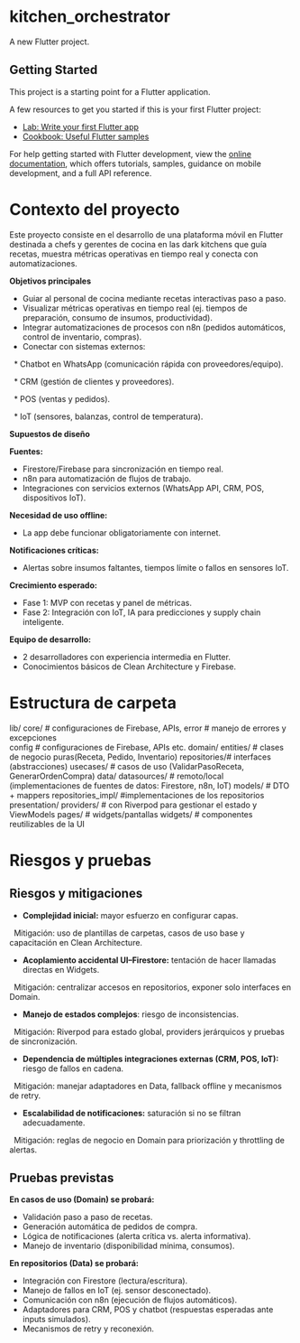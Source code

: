 # kitchen_orchestrator

A new Flutter project.

## Getting Started

This project is a starting point for a Flutter application.

A few resources to get you started if this is your first Flutter project:

- [Lab: Write your first Flutter app](https://docs.flutter.dev/get-started/codelab)
- [Cookbook: Useful Flutter samples](https://docs.flutter.dev/cookbook)

For help getting started with Flutter development, view the
[online documentation](https://docs.flutter.dev/), which offers tutorials,
samples, guidance on mobile development, and a full API reference.

# **Contexto del proyecto**



Este proyecto consiste en el desarrollo de una plataforma móvil en Flutter destinada a chefs y gerentes de cocina en las dark kitchens que guía recetas, muestra métricas operativas en tiempo real y conecta con automatizaciones.



**Objetivos principales**



* Guiar al personal de cocina mediante recetas interactivas paso a paso.
* Visualizar métricas operativas en tiempo real (ej. tiempos de preparación, consumo de insumos, productividad).
* Integrar automatizaciones de procesos con n8n (pedidos automáticos, control de inventario, compras).
* Conectar con sistemas externos:

&nbsp;		\* Chatbot en WhatsApp (comunicación rápida con proveedores/equipo).

&nbsp;		\* CRM (gestión de clientes y proveedores).

&nbsp;		\* POS (ventas y pedidos).

&nbsp;		\* IoT (sensores, balanzas, control de temperatura).



**Supuestos de diseño**



**Fuentes:**



* Firestore/Firebase para sincronización en tiempo real.
* n8n para automatización de flujos de trabajo.
* Integraciones con servicios externos (WhatsApp API, CRM, POS, dispositivos IoT).



**Necesidad de uso offline:**



* La app debe funcionar obligatoriamente con internet.



**Notificaciones críticas:**



* Alertas sobre insumos faltantes, tiempos límite o fallos en sensores IoT.



**Crecimiento esperado:**



* Fase 1: MVP con recetas y panel de métricas.
* Fase 2: Integración con IoT, IA para predicciones y supply chain inteligente.



**Equipo de desarrollo:**



* 2 desarrolladores con experiencia intermedia en Flutter.
* Conocimientos básicos de Clean Architecture y Firebase.



# **Estructura de carpeta**

lib/
  core/          # configuraciones de Firebase, APIs,
  error          # manejo de errores y excepciones   
  config         # configuraciones de Firebase, APIs etc.
  domain/
    entities/    # clases de negocio puras(Receta, Pedido, Inventario)
    repositories/# interfaces (abstracciones)
    usecases/    # casos de uso (ValidarPasoReceta, GenerarOrdenCompra)
  data/
    datasources/ # remoto/local (implementaciones de fuentes de datos: Firestore, n8n, IoT)
    models/      # DTO + mappers
    repositories_impl/ #implementaciones de los repositorios
  presentation/
    providers/   # con Riverpod para gestionar el estado y ViewModels
    pages/       # widgets/pantallas
    widgets/     # componentes reutilizables de la UI











# **Riesgos y pruebas**



## **Riesgos y mitigaciones**



* **Complejidad inicial:** mayor esfuerzo en configurar capas.

&nbsp;		Mitigación: uso de plantillas de carpetas, casos de uso base y capacitación en Clean 			Architecture.

* **Acoplamiento accidental UI–Firestore:** tentación de hacer llamadas directas en Widgets.

&nbsp;		Mitigación: centralizar accesos en repositorios, exponer solo interfaces en Domain.

* **Manejo de estados complejos**: riesgo de inconsistencias.

&nbsp;		Mitigación: Riverpod para estado global, providers jerárquicos y pruebas de 				sincronización.

* **Dependencia de múltiples integraciones externas (CRM, POS, IoT):** riesgo de fallos en cadena.

&nbsp;		Mitigación: manejar adaptadores en Data, fallback offline y mecanismos de retry.

* **Escalabilidad de notificaciones:** saturación si no se filtran adecuadamente.

&nbsp;		Mitigación: reglas de negocio en Domain para priorización y throttling de alertas.



## Pruebas previstas



**En casos de uso (Domain) se probará:**

* Validación paso a paso de recetas.
* Generación automática de pedidos de compra.
* Lógica de notificaciones (alerta crítica vs. alerta informativa).
* Manejo de inventario (disponibilidad mínima, consumos).



**En repositorios (Data) se probará:**



* Integración con Firestore (lectura/escritura).
* Manejo de fallos en IoT (ej. sensor desconectado).
* Comunicación con n8n (ejecución de flujos automáticos).
* Adaptadores para CRM, POS y chatbot (respuestas esperadas ante inputs simulados).
* Mecanismos de retry y reconexión.
